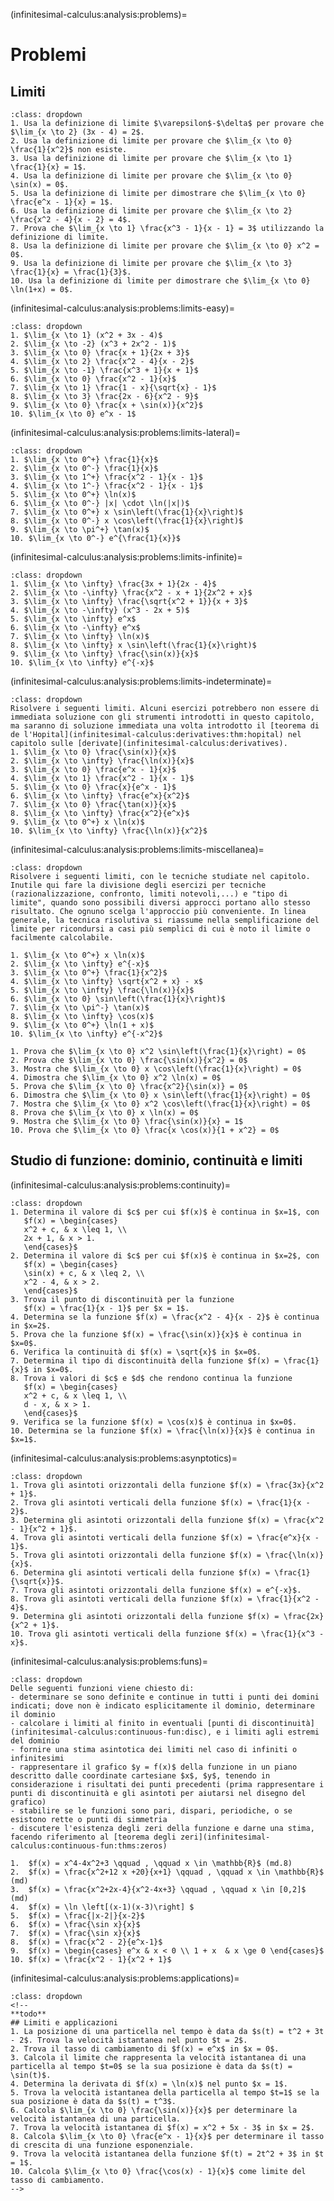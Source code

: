 (infinitesimal-calculus:analysis:problems)=
# Problemi

## Limiti

```{exercise} Verifica/calcolo con definizione
:class: dropdown
1. Usa la definizione di limite $\varepsilon$-$\delta$ per provare che $\lim_{x \to 2} (3x - 4) = 2$.  
2. Usa la definizione di limite per provare che $\lim_{x \to 0} \frac{1}{x^2}$ non esiste.  
3. Usa la definizione di limite per provare che $\lim_{x \to 1} \frac{1}{x} = 1$.  
4. Usa la definizione di limite per provare che $\lim_{x \to 0} \sin(x) = 0$.  
5. Usa la definizione di limite per dimostrare che $\lim_{x \to 0} \frac{e^x - 1}{x} = 1$.  
6. Usa la definizione di limite per provare che $\lim_{x \to 2} \frac{x^2 - 4}{x - 2} = 4$.  
7. Prova che $\lim_{x \to 1} \frac{x^3 - 1}{x - 1} = 3$ utilizzando la definizione di limite.  
8. Usa la definizione di limite per provare che $\lim_{x \to 0} x^2 = 0$.  
9. Usa la definizione di limite per provare che $\lim_{x \to 3} \frac{1}{x} = \frac{1}{3}$.  
10. Usa la definizione di limite per dimostrare che $\lim_{x \to 0} \ln(1+x) = 0$.  
```

(infinitesimal-calculus:analysis:problems:limits-easy)=
```{exercise} Primi limiti
:class: dropdown
1. $\lim_{x \to 1} (x^2 + 3x - 4)$  
2. $\lim_{x \to -2} (x^3 + 2x^2 - 1)$  
3. $\lim_{x \to 0} \frac{x + 1}{2x + 3}$  
4. $\lim_{x \to 2} \frac{x^2 - 4}{x - 2}$  
5. $\lim_{x \to -1} \frac{x^3 + 1}{x + 1}$  
6. $\lim_{x \to 0} \frac{x^2 - 1}{x}$  
7. $\lim_{x \to 1} \frac{1 - x}{\sqrt{x} - 1}$  
8. $\lim_{x \to 3} \frac{2x - 6}{x^2 - 9}$  
9. $\lim_{x \to 0} \frac{x + \sin(x)}{x^2}$  
10. $\lim_{x \to 0} e^x - 1$  
```

(infinitesimal-calculus:analysis:problems:limits-lateral)=
```{exercise} Limiti laterali
:class: dropdown
1. $\lim_{x \to 0^+} \frac{1}{x}$  
2. $\lim_{x \to 0^-} \frac{1}{x}$  
3. $\lim_{x \to 1^+} \frac{x^2 - 1}{x - 1}$  
4. $\lim_{x \to 1^-} \frac{x^2 - 1}{x - 1}$  
5. $\lim_{x \to 0^+} \ln(x)$  
6. $\lim_{x \to 0^-} |x| \cdot \ln(|x|)$  
7. $\lim_{x \to 0^+} x \sin\left(\frac{1}{x}\right)$  
8. $\lim_{x \to 0^-} x \cos\left(\frac{1}{x}\right)$  
9. $\lim_{x \to \pi^+} \tan(x)$  
10. $\lim_{x \to 0^-} e^{\frac{1}{x}}$  
```

(infinitesimal-calculus:analysis:problems:limits-infinite)=
```{exercise} Limiti all'infinito
:class: dropdown
1. $\lim_{x \to \infty} \frac{3x + 1}{2x - 4}$  
2. $\lim_{x \to -\infty} \frac{x^2 - x + 1}{2x^2 + x}$  
3. $\lim_{x \to \infty} \frac{\sqrt{x^2 + 1}}{x + 3}$  
4. $\lim_{x \to -\infty} (x^3 - 2x + 5)$  
5. $\lim_{x \to \infty} e^x$  
6. $\lim_{x \to -\infty} e^x$  
7. $\lim_{x \to \infty} \ln(x)$  
8. $\lim_{x \to \infty} x \sin\left(\frac{1}{x}\right)$  
9. $\lim_{x \to \infty} \frac{\sin(x)}{x}$  
10. $\lim_{x \to \infty} e^{-x}$  
```

(infinitesimal-calculus:analysis:problems:limits-indeterminate)=
```{exercise} Forme indeterminate
:class: dropdown
Risolvere i seguenti limiti. Alcuni esercizi potrebbero non essere di immediata soluzione con gli strumenti introdotti in questo capitolo, ma saranno di soluzione immediata una volta introdotto il [teorema di de l'Hopital](infinitesimal-calculus:derivatives:thm:hopital) nel capitolo sulle [derivate](infinitesimal-calculus:derivatives).
1. $\lim_{x \to 0} \frac{\sin(x)}{x}$  
2. $\lim_{x \to \infty} \frac{\ln(x)}{x}$  
3. $\lim_{x \to 0} \frac{e^x - 1}{x}$  
4. $\lim_{x \to 1} \frac{x^2 - 1}{x - 1}$  
5. $\lim_{x \to 0} \frac{x}{e^x - 1}$  
6. $\lim_{x \to \infty} \frac{e^x}{x^2}$  
7. $\lim_{x \to 0} \frac{\tan(x)}{x}$  
8. $\lim_{x \to \infty} \frac{x^2}{e^x}$  
9. $\lim_{x \to 0^+} x \ln(x)$  
10. $\lim_{x \to \infty} \frac{\ln(x)}{x^2}$  
```

(infinitesimal-calculus:analysis:problems:limits-miscellanea)=
```{exercise} Esercizi vari
:class: dropdown
Risolvere i seguenti limiti, con le tecniche studiate nel capitolo. Inutile qui fare la divisione degli esercizi per tecniche (razionalizzazione, confronto, limiti notevoli,...) e "tipo di limite", quando sono possibili diversi approcci portano allo stesso risultato. Che ognuno scelga l'approccio più conveniente. In linea generale, la tecnica risolutiva si riassume nella semplificazione del limite per ricondursi a casi più semplici di cui è noto il limite o facilmente calcolabile.

1. $\lim_{x \to 0^+} x \ln(x)$  
2. $\lim_{x \to \infty} e^{-x}$  
3. $\lim_{x \to 0^+} \frac{1}{x^2}$  
4. $\lim_{x \to \infty} \sqrt{x^2 + x} - x$  
5. $\lim_{x \to \infty} \frac{\ln(x)}{x}$  
6. $\lim_{x \to 0} \sin\left(\frac{1}{x}\right)$  
7. $\lim_{x \to \pi^-} \tan(x)$  
8. $\lim_{x \to \infty} \cos(x)$  
9. $\lim_{x \to 0^+} \ln(1 + x)$  
10. $\lim_{x \to \infty} e^{-x^2}$  

1. Prova che $\lim_{x \to 0} x^2 \sin\left(\frac{1}{x}\right) = 0$  
2. Prova che $\lim_{x \to 0} \frac{\sin(x)}{x^2} = 0$  
3. Mostra che $\lim_{x \to 0} x \cos\left(\frac{1}{x}\right) = 0$  
4. Dimostra che $\lim_{x \to 0} x^2 \ln(x) = 0$  
5. Prova che $\lim_{x \to 0} \frac{x^2}{\sin(x)} = 0$  
6. Dimostra che $\lim_{x \to 0} x \sin\left(\frac{1}{x}\right) = 0$  
7. Mostra che $\lim_{x \to 0} x^2 \cos\left(\frac{1}{x}\right) = 0$  
8. Prova che $\lim_{x \to 0} x \ln(x) = 0$  
9. Mostra che $\lim_{x \to 0} \frac{\sin(x)}{x} = 1$  
10. Prova che $\lim_{x \to 0} \frac{x \cos(x)}{1 + x^2} = 0$ 
```

## Studio di funzione: dominio, continuità e limiti
(infinitesimal-calculus:analysis:problems:continuity)=
```{exercise} Continuità e limiti
:class: dropdown
1. Determina il valore di $c$ per cui $f(x)$ è continua in $x=1$, con  
   $f(x) = \begin{cases} 
   x^2 + c, & x \leq 1, \\
   2x + 1, & x > 1.
   \end{cases}$  
2. Determina il valore di $c$ per cui $f(x)$ è continua in $x=2$, con  
   $f(x) = \begin{cases} 
   \sin(x) + c, & x \leq 2, \\
   x^2 - 4, & x > 2.
   \end{cases}$  
3. Trova il punto di discontinuità per la funzione  
   $f(x) = \frac{1}{x - 1}$ per $x = 1$.  
4. Determina se la funzione $f(x) = \frac{x^2 - 4}{x - 2}$ è continua in $x=2$.  
5. Prova che la funzione $f(x) = \frac{\sin(x)}{x}$ è continua in $x=0$.  
6. Verifica la continuità di $f(x) = \sqrt{x}$ in $x=0$.  
7. Determina il tipo di discontinuità della funzione $f(x) = \frac{1}{x}$ in $x=0$.  
8. Trova i valori di $c$ e $d$ che rendono continua la funzione  
   $f(x) = \begin{cases} 
   x^2 + c, & x \leq 1, \\
   d - x, & x > 1.
   \end{cases}$  
9. Verifica se la funzione $f(x) = \cos(x)$ è continua in $x=0$.  
10. Determina se la funzione $f(x) = \frac{\ln(x)}{x}$ è continua in $x=1$.  
```

(infinitesimal-calculus:analysis:problems:asynptotics)=
```{exercise} Asintoti Verticali e Orizzontali
:class: dropdown
1. Trova gli asintoti orizzontali della funzione $f(x) = \frac{3x}{x^2 + 1}$.  
2. Trova gli asintoti verticali della funzione $f(x) = \frac{1}{x - 2}$.  
3. Determina gli asintoti orizzontali della funzione $f(x) = \frac{x^2 - 1}{x^2 + 1}$.  
4. Trova gli asintoti verticali della funzione $f(x) = \frac{e^x}{x - 1}$.  
5. Trova gli asintoti orizzontali della funzione $f(x) = \frac{\ln(x)}{x}$.  
6. Determina gli asintoti verticali della funzione $f(x) = \frac{1}{\sqrt{x}}$.  
7. Trova gli asintoti orizzontali della funzione $f(x) = e^{-x}$.  
8. Trova gli asintoti verticali della funzione $f(x) = \frac{1}{x^2 - 4}$.  
9. Determina gli asintoti orizzontali della funzione $f(x) = \frac{2x}{x^2 + 1}$.  
10. Trova gli asintoti verticali della funzione $f(x) = \frac{1}{x^3 - x}$.  
```

(infinitesimal-calculus:analysis:problems:funs)=
```{exercise} Studio funzione - dominio, continuità, grafico
:class: dropdown
Delle seguenti funzioni viene chiesto di:
- determinare se sono definite e continue in tutti i punti dei domini indicati; dove non è indicato esplicitamente il dominio, determinare il dominio
- calcolare i limiti al finito in eventuali [punti di discontinuità](infinitesimal-calculus:continuous-fun:disc), e i limiti agli estremi del dominio
- fornire una stima asintotica dei limiti nel caso di infiniti o infinitesimi
- rappresentare il grafico $y = f(x)$ della funzione in un piano descritto dalle coordinate cartesiane $x$, $y$, tenendo in considerazione i risultati dei punti precedenti (prima rappresentare i punti di discontinuità e gli asintoti per aiutarsi nel disegno del grafico)
- stabilire se le funzioni sono pari, dispari, periodiche, o se esistono rette o punti di simmetria
- discutere l'esistenza degli zeri della funzione e darne una stima, facendo riferimento al [teorema degli zeri](infinitesimal-calculus:continuous-fun:thms:zeros) 

1.  $f(x) = x^4-4x^2+3 \qquad , \qquad x \in \mathbb{R}$ (md.8)
2.  $f(x) = \frac{x^2+12 x +20}{x+1} \qquad , \qquad x \in \mathbb{R}$ (md)
3.  $f(x) = \frac{x^2+2x-4}{x^2-4x+3} \qquad , \qquad x \in [0,2]$ (md)
4.  $f(x) = \ln \left[(x-1)(x-3)\right] $
5.  $f(x) = \frac{|x-2|}{x-2}$
6.  $f(x) = \frac{\sin x}{x}$
7.  $f(x) = \frac{\sin x}{x}$
8.  $f(x) = \frac{x^2 - 2}{e^x-1}$
9.  $f(x) = \begin{cases} e^x & x < 0 \\ 1 + x  & x \ge 0 \end{cases}$
10. $f(x) = \frac{x^2 - 1}{x^2 + 1}$
```

(infinitesimal-calculus:analysis:problems:applications)=
```{exercise} Limiti e applicazioni
:class: dropdown
<!--
**todo**
## Limiti e applicazioni
1. La posizione di una particella nel tempo è data da $s(t) = t^2 + 3t - 2$. Trova la velocità istantanea nel punto $t = 2$.  
2. Trova il tasso di cambiamento di $f(x) = e^x$ in $x = 0$.  
3. Calcola il limite che rappresenta la velocità istantanea di una particella al tempo $t=0$ se la sua posizione è data da $s(t) = \sin(t)$.  
4. Determina la derivata di $f(x) = \ln(x)$ nel punto $x = 1$.  
5. Trova la velocità istantanea della particella al tempo $t=1$ se la sua posizione è data da $s(t) = t^3$.  
6. Calcola $\lim_{x \to 0} \frac{\sin(x)}{x}$ per determinare la velocità istantanea di una particella.  
7. Trova la velocità istantanea di $f(x) = x^2 + 5x - 3$ in $x = 2$.  
8. Calcola $\lim_{x \to 0} \frac{e^x - 1}{x}$ per determinare il tasso di crescita di una funzione esponenziale.  
9. Trova la velocità istantanea della funzione $f(t) = 2t^2 + 3$ in $t = 1$.  
10. Calcola $\lim_{x \to 0} \frac{\cos(x) - 1}{x}$ come limite del tasso di cambiamento.  
-->
```


<!--
## Limiti e definizione di continuità (Definizione $\varepsilon$-$\delta$)
1. Usa la definizione di limite $\varepsilon$-$\delta$ per provare che $\lim_{x \to 2} (3x - 4) = 2$.  
2. Usa la definizione di limite per provare che $\lim_{x \to 0} \frac{1}{x^2}$ non esiste.  
3. Usa la definizione di limite per provare che $\lim_{x \to 1} \frac{1}{x} = 1$.  
4. Usa la definizione di limite per provare che $\lim_{x \to 0} \sin(x) = 0$.  
5. Usa la definizione di limite per dimostrare che $\lim_{x \to 0} \frac{e^x - 1}{x} = 1$.  
6. Usa la definizione di limite per provare che $\lim_{x \to 2} \frac{x^2 - 4}{x - 2} = 4$.  
7. Prova che $\lim_{x \to 1} \frac{x^3 - 1}{x - 1} = 3$ utilizzando la definizione di limite.  
8. Usa la definizione di limite per provare che $\lim_{x \to 0} x^2 = 0$.  
9. Usa la definizione di limite per provare che $\lim_{x \to 3} \frac{1}{x} = \frac{1}{3}$.  
10. Usa la definizione di limite per dimostrare che $\lim_{x \to 0} \ln(1+x) = 0$.  
-->

<!--
## Funzioni
```{exercise} Verifica continuità
Studiare la continuità delle seguenti funzioni con la definizione di continuità

1. $y = x$
2. $y = \frac{1}{x}$
3. ...

```


```{exercise}
Esercizi con parametro **todo**
```

## Riferimenti
- (md) Matematica Dolce
- (ym) YouMath

-->
